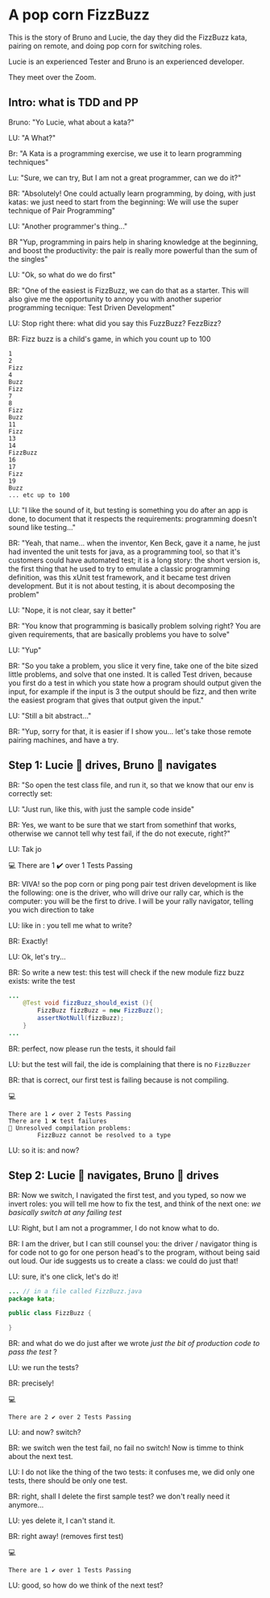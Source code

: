  # A pop corn FizzBuzz

This is the story of Bruno and Lucie, the day they did the FizzBuzz kata, pairing on remote, and doing pop corn for switching roles.

Lucie is an experienced Tester and Bruno is an experienced developer.

They meet over the Zoom.

## Intro: what is TDD and PP

Bruno: "Yo Lucie, what about a kata?"

LU: "A What?"

Br: "A Kata is a programming exercise, we use it to learn programming techniques"

Lu: "Sure, we can try, But I am not a great programmer, can we do it?"

BR: "Absolutely! One could actually learn programming, by doing, with just katas: we just need to start from the beginning: We will use the super technique of Pair Programming"

LU: "Another programmer's thing..."

BR "Yup, programming in pairs help in sharing knowledge at the beginning, and boost the productivity: the pair is really more powerful than the sum of the singles"

LU: "Ok, so what do we do first"

BR: "One of the easiest is FizzBuzz, we can do that as a starter. This will also give me the opportunity to annoy you with another superior programming tecnique: Test Driven Development"

LU: Stop right there: what did you say this FuzzBuzz? FezzBizz?


BR: Fizz buzz is a child's game, in which you count up to 100 
```
1
2
Fizz
4
Buzz
Fizz
7
8
Fizz
Buzz
11
Fizz
13
14
FizzBuzz
16
17
Fizz
19
Buzz
... etc up to 100
```



LU: "I like the sound of it, but testing is something you do after an app is done, to document that it respects the requirements: programming doesn't sound like testing..."

BR: "Yeah, that name... when the inventor, Ken Beck, gave it a name, he just had invented the unit tests for java, as a programming tool, so that it's customers could have automated test; it is a long story: the short version is, the first thing that he used to try to emulate a classic programming definition, was this xUnit test framework, and it became test driven development. But it is not about testing, it is about decomposing the problem"

LU: "Nope, it is not clear, say it better"

BR: "You know that programming is basically problem solving right? You are given requirements, that are basically problems you have to solve"

LU: "Yup"

BR: "So you take a problem, you slice it very fine, take one of the bite sized little problems, and solve that one insted. It is called Test driven, because you first do a test in which you state how a program should output given the input, for example if the input is 3 the output should be fizz, and then write the easiest program that gives that output given the input."

LU: "Still a bit abstract..."

BR: "Yup, sorry for that, it is easier if I show you... let's take those remote pairing machines, and have a try.

## Step 1: Lucie :car: drives, Bruno :pencil: navigates

BR: "So open the test class file, and run it, so that we know that our env is correctly set:

LU: "Just run, like this, with just the sample code inside"

BR: Yes, we want to be sure that we start from somethinf that works, otherwise we cannot tell why test fail, if the do not execute, right?"

LU: Tak jo

:computer: There are 1 ✔️ over 1 Tests Passing

BR: VIVA! so the pop corn or ping pong pair test driven development is like the following: one is the driver, who will drive our rally car, which is the computer: you will be the first to drive. I will be your rally navigator, telling you wich direction to take

LU: like in : you tell me what to write?

BR: Exactly! 

LU: Ok, let's try...

BR: So write a new test: this test will check if the new module fizz buzz exists: write the test

```java
...
    @Test void fizzBuzz_should_exist (){
        FizzBuzz fizzBuzz = new FizzBuzz();
        assertNotNull(fizzBuzz);
    }
...
```

BR: perfect, now please run the tests, it should fail

LU: but the test will fail, the ide is complaining that there is no ```FizzBuzzer``` 

BR: that is correct, our first test is failing because is not compiling.

:computer: 
```shell
There are 1 ✔️ over 2 Tests Passing 
There are 1 ❌ test failures
🚨 Unresolved compilation problems:
        FizzBuzz cannot be resolved to a type
```

LU: so it is: and now?

## Step 2: Lucie :pencil: navigates, Bruno :car: drives

BR: Now we switch, I navigated the first test, and you typed, so now we invert roles: you will tell me how to fix the test, and think of the next one: *we basically switch at any failing test* 

LU: Right, but I am not a programmer, I do not know what to do.

BR: I am the driver, but I can still counsel you: the driver / navigator thing is for code not to go for one person head's to the program, without being said out loud. Our ide suggests us to create a class: we could do just that!

LU: sure, it's one click, let's do it!

```java
... // in a file called FizzBuzz.java
package kata;

public class FizzBuzz {

}
```

BR: and what do we do just after we wrote *just the bit of production code to pass the test* ?

LU: we run the tests?

BR: precisely!

:computer: 
```shell
There are 2 ✔️ over 2 Tests Passing
```

LU: and now? switch?

BR: we switch wen the test fail, no fail no switch! Now is timme to think about the next test.

LU: I do not like the thing of the two tests: it confuses me, we did only one tests, there should be only one test.

BR: right, shall I delete the first sample test? we don't really need it anymore...

LU: yes delete it, I can't stand it.

BR: right away! (removes first test)

:computer: 
```shell
There are 1 ✔️ over 1 Tests Passing
```
LU: good, so how do we think of the next test?
